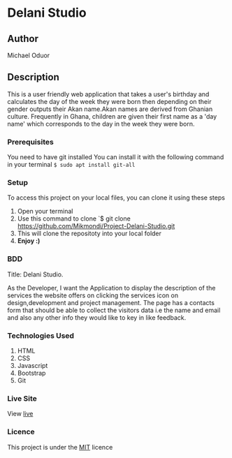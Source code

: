 # Delani Studio
## Author
Michael Oduor
## Description
This is a user friendly web application that takes a user's birthday and calculates the day of the week they were born then depending on their gender outputs their Akan name.Akan names are derived from Ghanian culture. Frequently in Ghana, children are given their first name as a 'day name' which corresponds to the day in the week they were born.
### Prerequisites
You need to have git installed
You can install it with the following command in your terminal
`$ sudo apt install git-all`
### Setup
To access this project on your local files, you can clone it using these steps
1. Open your terminal
1. Use this command to clone `$ git clone https://github.com/Mikmondi/Project-Delani-Studio.git
1. This will clone the repositoty into your local folder
1. __Enjoy :)__
### BDD
Title: Delani Studio.

As the Developer,
I want the Application to display the description of the services the website offers on clicking the services icon on design,development and project management.
 The page has a contacts form that should be able to collect the visitors data i.e the name and email and also any other info they would like to key in like feedback.

### Technologies Used
1. HTML
1. CSS
1. Javascript
1. Bootstrap
1. Git
### Live Site
View [live](https://mikmondi.github.io/Project-Delani-Studio/)
### Licence
This project is under the  [MIT](LICENSE) licence

